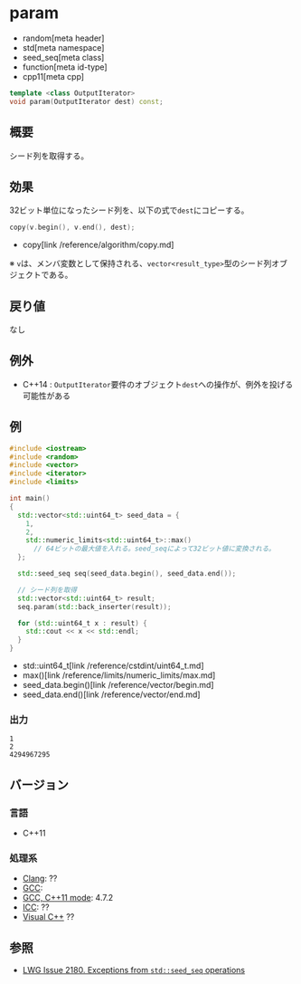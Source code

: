 # param
* random[meta header]
* std[meta namespace]
* seed_seq[meta class]
* function[meta id-type]
* cpp11[meta cpp]

```cpp
template <class OutputIterator>
void param(OutputIterator dest) const;
```

## 概要
シード列を取得する。


## 効果
32ビット単位になったシード列を、以下の式で`dest`にコピーする。

```cpp
copy(v.begin(), v.end(), dest);
```
* copy[link /reference/algorithm/copy.md]

※ `v`は、メンバ変数として保持される、`vector<result_type>`型のシード列オブジェクトである。


## 戻り値
なし


## 例外
- C++14 : `OutputIterator`要件のオブジェクト`dest`への操作が、例外を投げる可能性がある


## 例
```cpp example
#include <iostream>
#include <random>
#include <vector>
#include <iterator>
#include <limits>

int main()
{
  std::vector<std::uint64_t> seed_data = {
    1,
    2,
    std::numeric_limits<std::uint64_t>::max()
      // 64ビットの最大値を入れる。seed_seqによって32ビット値に変換される。
  };

  std::seed_seq seq(seed_data.begin(), seed_data.end());

  // シード列を取得
  std::vector<std::uint64_t> result;
  seq.param(std::back_inserter(result));

  for (std::uint64_t x : result) {
    std::cout << x << std::endl;
  }
}
```
* std::uint64_t[link /reference/cstdint/uint64_t.md]
* max()[link /reference/limits/numeric_limits/max.md]
* seed_data.begin()[link /reference/vector/begin.md]
* seed_data.end()[link /reference/vector/end.md]

### 出力
```
1
2
4294967295
```

## バージョン
### 言語
- C++11

### 処理系
- [Clang](/implementation.md#clang): ??
- [GCC](/implementation.md#gcc): 
- [GCC, C++11 mode](/implementation.md#gcc): 4.7.2
- [ICC](/implementation.md#icc): ??
- [Visual C++](/implementation.md#visual_cpp) ??


## 参照
- [LWG Issue 2180. Exceptions from `std::seed_seq` operations](http://www.open-std.org/jtc1/sc22/wg21/docs/lwg-defects.html#2180)


